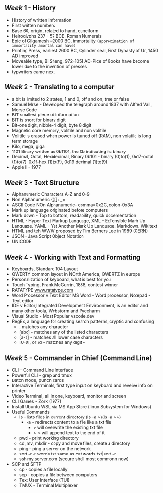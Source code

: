## **_Week_** 1 - History ##
  * History of written information
  * First written numbers
  * Base 60, origin, related to hand, cuneiform
  * Heiroglyphs 237 - 57 BCE, Roman Numerals
  * Epic of Gilgamesh ~2000 BC, immortality ```(approximation of immortality amortal can have)```
  * Printing Press, earliest 2600 BC, Cylinder seal, First Dynasty of Ur, 1450 AD improved
  * Moveable type, Bi Sheng, 972-1051 AD-Pice of Books have become lower due to the invention of presses
  * typwriters came next
  
## **_Week_** 2 - Translating to a computer ##
  * a bit is limited to 2 states, 1 and 0, off and on, true or false
  * Samuel Mrse - Developed the telegraph around 1837 with Alfred Vail,  Morse Code
  * BIT smallest piece of information
  * BIT is short for binary digit
  * Bit-one digit, nibble-4 digit, byte 8 digit
  * Magnetic core memory, volitile and non volitile
  * Volitile is erased when power is turned off (RAM), non volatile is long term storage
  * Kilo, mega, giga
  * 1101 Binary  written as 0b1101, the 0b indicating its binary
  * Decimal, Octal, Hexidecimal, Binary 0b101 - binary (0)to(1), 0o17-octal (1)to(7), 0x1f-hex (1)to(F), 0d19 decimal (1)to(9)
  * Apple II - 1977

## **_Week_** 3 - Text Structure ##
  * Alphanumeric Characters A-Z and 0-9
  * Non Alphanumeric {}[]+_=
  * ASCII Code NOn Alphanumeric- comma=0x2C, colon-0x3A
  * Mark up language originated before computers
  * Mark down - Top to bottom, readability, quick docementation
  * HTML - Hyper Text Markup Language, XML - ExTensible Marh Up Language, YAML - Yet Another Mark Up Language, Markdown, Wikitext
  * HTML and teh WWW proposed by Tim Berners Lee in 1989 (CERN)
  * JSON - Java Script Object Notation
  * UNICODE

## **_Week_** 4 - Working with Text and Formatting ##
  * Keyboards, Standard 104 Layout
  * QWERTY common layout in NOrth America, QWERTZ in europe
  * Personalization of keyboard, what is best for you
  * Touch Typing, Frank McGurrin, 1888, contest winner
  * RATATYPE www.ratatype.com
  * Word Processor v Text Editor  MS Word - Word processor, Notepad - Text editor
  * IDE v Editor,Integrated Development Enviroonment, is an editor and many other toola, Webstorm and Pyccharm
  * Visual Studio - Most Popular  vscode.dev
  * RegEx, a language for creating search patterns, cryptic and confusing
     * . matches any character
     * [abc] - matches any of the listed characters
     * [a-z] - matches all lower case characters
     * [0-9], or \d - matches any digit  -

## **_Week_** 5 - Commander in Chief (Command Line) ##
 * CLI - Command Line Interface
 * Powerful CLI - grep and tmux
 * Batch mode, punch cards
 * Interactive Terminals, first type input on keyboard and reveive info on printer
 * Video Terminal, all in one, keyboard, monitor and screen
 * CLI Games - Zork (1977)
 * Install Ubuntu WSL via MS App Store (linux Subsystem for Windows)
 * Useful Commands
    * ls - lists files in current directory     (ls -a >)(ls -a >>)
      * -a - redirects content to a file like a txt file
        * `>` will overwrite the existing txt file
        * `> >` will append text to the end of it           
     * pwd - print working directory
     * cd, mv, mkdir - copy and move files, create a directory
     * ping - ping a server on the network
     * sort -r < words.txt same as cat words.txt|sort -r
     * ssh my.server.com   (secure shell most commonn now)
* SCP and SFTP
  * cp - copies a file locally
  * scp - copies a file between computers
  * Text User Interface (TUI)
  * TMUX - Terminal Multiplexer














